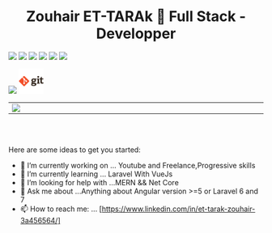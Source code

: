 
<h1 align='center'>
       Zouhair ET-TARAk   👋   Full Stack - Developper
</h1>
<code><a href="https://vuejs.org/" target="_blank"><img height="40" src="https://www.vectorlogo.zone/logos/vuejs/vuejs-icon.svg"></a></code>
<code><a href="https://laravel.com/" target="_blank"><img height="50" src="https://www.vectorlogo.zone/logos/laravel/laravel-ar21.svg"></a></code>
<code><a href="https://Angular.io/" target="_blank"><img height="50" src="https://www.vectorlogo.zone/logos/angular/angular-icon.svg"></a></code>
<code><a href="https://firebase.com/" target="_blank"><img height="50" src="https://www.vectorlogo.zone/logos/firebase/firebase-icon.svg"></a></code>
<code><a href="https://nodejs.io/" target="_blank"><img height="50" src="https://www.vectorlogo.zone/logos/nodejs/nodejs-ar21.svg"></a></code>
<code><a href="https://cloud.mongodb.com/" target="_blank"><img height="50" src="https://www.vectorlogo.zone/logos/mongodb/mongodb-ar21.svg"></a></code>

<code><a href="https://python.org/" target="_blank"><img height="50" src="https://www.vectorlogo.zone/logos/python/python-horizontal.svg"></a></code>
<code><a href="https://python.org/" target="_blank"><img height="50" src="https://github.com/devicons/devicon/blob/master/icons/git/git-original-wordmark.svg"></a></code>

<center>
  <table class="table table-hover">
  <tr>
      <td>
        <img width="550px" align="left" src="https://github-readme-stats.vercel.app/api?username=ZEDTARIK" />
      </td>
      <td>
          <img width="550px" align="left" src="https://github-readme-stats.vercel.app/api/top-langs/?username=ZEDTARIK&hide=html&layout=compact" />
       </td>
  </tr>   
</table>
</center>


<br />
<br />


Here are some ideas to get you started:

- 🔭 I’m currently working on ... Youtube and Freelance,Progressive skills 
- 🌱 I’m currently learning ... Laravel With VueJs
- 🤔 I’m looking for help with ...MERN && Net Core
- 💬 Ask me about ...Anything about Angular version >=5  or Laravel 6 and 7
- 📫 How to reach me: ... [https://www.linkedin.com/in/et-tarak-zouhair-3a456564/]



